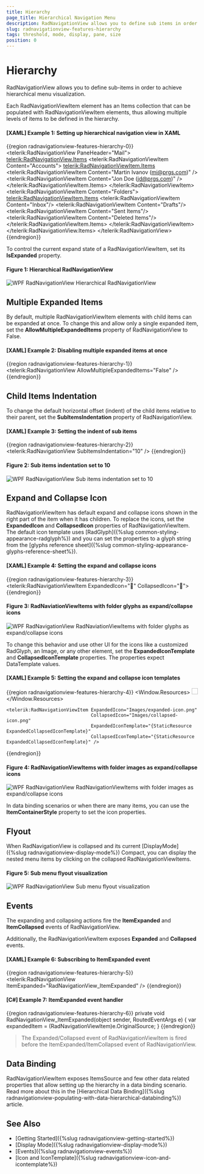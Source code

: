 ```yaml
---
title: Hierarchy
page_title: Hierarchical Navigation Menu
description: RadNavigationView allows you to define sub items in order to achieve hierarchical menu visualization.
slug: radnavigationview-features-hierarchy
tags: threshold, mode, display, pane, size
position: 0
---
```


# Hierarchy

RadNavigationView allows you to define sub-items in order to achieve hierarchical menu visualizаtion.

Each RadNavigationViewItem element has an Items collection that can be populated with RadNavigationViewItem elements, thus allowing multiple levels of items to be defined in the hierarchy.

#### __[XAML] Example 1: Setting up hierarchical navigation view in XAML__
{{region radnavigationview-features-hierarchy-0}}
	<telerik:RadNavigationView PaneHeader="Mail">
		<telerik:RadNavigationView.Items>
			<telerik:RadNavigationViewItem Content="Accounts">
				<telerik:RadNavigationViewItem.Items>
					<telerik:RadNavigationViewItem Content="Martin Ivanov (mi@prgs.com)" />
					<telerik:RadNavigationViewItem Content="Jon Doe (jd@prgs.com)" />                       
				</telerik:RadNavigationViewItem.Items>
			</telerik:RadNavigationViewItem>
			<telerik:RadNavigationViewItem Content="Folders">
				<telerik:RadNavigationViewItem.Items>
					<telerik:RadNavigationViewItem Content="Inbox"/>
					<telerik:RadNavigationViewItem Content="Drafts"/>
					<telerik:RadNavigationViewItem Content="Sent Items"/>
					<telerik:RadNavigationViewItem Content="Deleted Items"/>
				</telerik:RadNavigationViewItem.Items>
			</telerik:RadNavigationViewItem>             
		</telerik:RadNavigationView.Items>
	</telerik:RadNavigationView>
{{endregion}}

To control the current expand state of a RadNavigationViewItem, set its __IsExpanded__ property.

#### Figure 1: Hierarchical RadNavigationView
![WPF RadNavigationView Hierarchical RadNavigationView](images/radnavigationview-features-hierarchy-0.png)

## Multiple Expanded Items

By default, multiple RadNavigationViewItem elements with child items can be expanded at once. To change this and allow only a single expanded item, set the __AllowMultipleExpandedItems__ property of RadNavigationView to False. 

#### __[XAML] Example 2: Disabling multiple expanded items at once__
{{region radnavigationview-features-hierarchy-1}}
	<telerik:RadNavigationView AllowMultipleExpandedItems="False" />
{{endregion}}

## Child Items Indentation

To change the default horizontal offset (indent) of the child items relative to their parent, set the __SubItemsIndentation__ property of RadNavigationView.

#### __[XAML] Example 3: Setting the indent of sub items__
{{region radnavigationview-features-hierarchy-2}}
	<telerik:RadNavigationView SubItemsIndentation="10" />
{{endregion}}

#### Figure 2: Sub items indentation set to 10
![WPF RadNavigationView Sub items indentation set to 10](images/radnavigationview-features-hierarchy-1.png)

## Expand and Collapse Icon

RadNavigationViewItem has default expand and collapse icons shown in the right part of the item when it has children. To replace the icons, set the __ExpandedIcon__ and __CollapsedIcon__ properties of RadNavigationViewItem. The default icon template uses [RadGlyph]({%slug common-styling-appearance-radglyph%}) and you can set the properties to a glyph string from the [glyphs reference sheet]({%slug common-styling-appearance-glyphs-reference-sheet%}).

#### __[XAML] Example 4: Setting the expand and collapse icons__
{{region radnavigationview-features-hierarchy-3}}
	<telerik:RadNavigationViewItem ExpandedIcon="&#xe901;" CollapsedIcon="&#xe900;">
{{endregion}}

#### Figure 3: RadNaviationViewItems with folder glyphs as expand/collapse icons
![WPF RadNavigationView RadNaviationViewItems with folder glyphs as expand/collapse icons](images/radnavigationview-features-hierarchy-2.png)

To change this behavior and use other UI for the icons like a customized RadGlyph, an Image, or any other element, set the __ExpandedIconTemplate__ and __CollapsedIconTemplate__ properties. The properties expect DataTemplate values.

#### __[XAML] Example 5: Setting the expand and collapse icon templates__
{{region radnavigationview-features-hierarchy-4}}
	<Window.Resources>
		<DataTemplate x:Key="ExpandedCollapsedIconTemplate">
			<Image Source="{Binding}" Width="16" Height="16" />
		</DataTemplate>
	</Window.Resources>
	
	<telerik:RadNavigationViewItem ExpandedIcon="Images/expanded-icon.png" 
                                   CollapsedIcon="Images/collapsed-icon.png" 
                                   ExpandedIconTemplate="{StaticResource ExpandedCollapsedIconTemplate}"
                                   CollapsedIconTemplate="{StaticResource ExpandedCollapsedIconTemplate}" />                    
{{endregion}}

#### Figure 4: RadNavigationViewItems with folder images as expand/collapse icons
![WPF RadNavigationView RadNavigationViewItems with folder images as expand/collapse icons](images/radnavigationview-features-hierarchy-3.png)

In data binding scenarios or when there are many items, you can use the __ItemContainerStyle__ property to set the icon properties.

## Flyout 

When RadNavigationView is collapsed and its current [DisplayMode]({%slug radnavigationview-display-mode%}) Compact, you can display the nested menu items by clicking on the collapsed RadNavigationViewItems.

#### Figure 5: Sub menu flyout visualization
![WPF RadNavigationView Sub menu flyout visualization](images/radnavigationview-features-hierarchy-4.png)

## Events

The expanding and collapsing actions fire the __ItemExpanded__ and __ItemCollapsed__ events of RadNavigationView. 

Additionally, the RadNavigationViewItem exposes __Expanded__ and __Collapsed__ events.

#### __[XAML] Example 6: Subscribing to ItemExpanded event__
{{region radnavigationview-features-hierarchy-5}}
	<telerik:RadNavigationView ItemExpanded="RadNavigationView_ItemExpanded" />
{{endregion}}

#### __[C#] Example 7: ItemExpanded event handler__
{{region radnavigationview-features-hierarchy-6}}
	private void RadNavigationView_ItemExpanded(object sender, RoutedEventArgs e)
	{
		var expandedItem = (RadNavigationViewItem)e.OriginalSource;
	}
{{endregion}}

> The Expanded/Collapsed event of RadNavigationViewItem is fired before the ItemExpanded/ItemCollapsed event of RadNavigationView.

## Data Binding

RadNavigationViewItem exposes ItemsSource and few other data related properties that allow setting up the hierarchy in a data binding scenario. Read more about this in the [Hierarchical Data Binding]({%slug radnavigationview-populating-with-data-hierarchical-databinding%}) article.

## See Also  
* [Getting Started]({%slug radnavigationview-getting-started%})
* [Display Mode]({%slug radnavigationview-display-mode%})
* [Events]({%slug radnavigationview-events%})
* [Icon and IconTemplate]({%slug radnavigationview-icon-and-icontemplate%})
